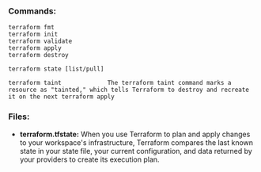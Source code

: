 ### Commands:

    terraform fmt
    terraform init
    terraform validate
    terraform apply
    terraform destroy

    terraform state [list/pull]

    terraform taint             The terraform taint command marks a resource as "tainted," which tells Terraform to destroy and recreate it on the next terraform apply

### Files:

- **terraform.tfstate:** When you use Terraform to plan and apply changes to your workspace's infrastructure, Terraform compares the last known state in your state file, your current configuration, and data returned by your providers to create its execution plan.